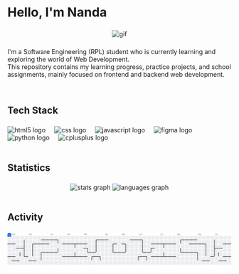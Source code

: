 <h1 align="left">Hello, I'm Nanda</h1>

###

<div align="center">
  <img height="200" src="/gutswalk.gif" alt="gif" />
</div>

###

<p align="left">
  I'm a Software Engineering (RPL) student who is currently learning and exploring the world of Web Development.  
  <br>This repository contains my learning progress, practice projects, and school assignments, mainly focused on frontend and backend web development.
</p>
<br>

###

<h2 align="left">Tech Stack</h2>

###

<div align="left">
  <img src="https://cdn.jsdelivr.net/gh/devicons/devicon/icons/html5/html5-original.svg" height="35" alt="html5 logo"  />
  <img width="12" />
  <img src="https://cdn.jsdelivr.net/gh/devicons/devicon/icons/css3/css3-original.svg" height="35" alt="css logo"  />
  <img width="12" />
  <img src="https://cdn.jsdelivr.net/gh/devicons/devicon/icons/javascript/javascript-original.svg" height="35" alt="javascript logo"  />
  <img width="12" />
  <img src="https://cdn.jsdelivr.net/gh/devicons/devicon/icons/figma/figma-original.svg" height="35" alt="figma logo"  />
  <img width="12" />
  <img src="https://cdn.jsdelivr.net/gh/devicons/devicon/icons/python/python-original.svg" height="40" alt="python logo"  />
  <img width="12" />
  <img src="https://cdn.jsdelivr.net/gh/devicons/devicon/icons/cplusplus/cplusplus-original.svg" height="40" alt="cplusplus logo"  />
</div>
<br>

###

<h2 align="left">Statistics</h2>

###

<div align="center">
  <img src="https://github-readme-stats.vercel.app/api?username=AnandaTryMuhtiga&hide_title=false&hide_rank=false&show_icons=true&include_all_commits=true&count_private=true&disable_animations=false&theme=dark&locale=en&hide_border=false&order=1" height="150" alt="stats graph"  />
  <img src="https://github-readme-stats.vercel.app/api/top-langs?username=AnandaTryMuhtiga&locale=en&hide_title=false&layout=compact&card_width=320&langs_count=5&theme=dark&hide_border=false&order=2" height="150" alt="languages graph"  />
</div>
<br>

###

<h2 align="left">Activity</h2>

###

<picture>
  <source media="(prefers-color-scheme: dark)" srcset="https://raw.githubusercontent.com/AnandaTryMuhtiga/AnandaTryMuhtiga/output/pacman-contribution-graph-dark.svg">
  <source media="(prefers-color-scheme: light)" srcset="https://raw.githubusercontent.com/AnandaTryMuhtiga/AnandaTryMuhtiga/output/pacman-contribution-graph.svg">
  <img alt="pacman contribution graph" src="https://raw.githubusercontent.com/AnandaTryMuhtiga/AnandaTryMuhtiga/output/pacman-contribution-graph.svg">
</picture>
